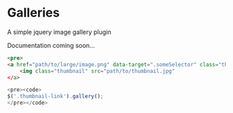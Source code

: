 Galleries
=========

A simple jquery image gallery plugin


Documentation coming soon...

```HTML
<pre>
<a href="path/to/large/image.png" data-target=".someSelector" class="thumbnail-link">
    <img class="thumbnail" src="path/to/thumbnail.jpg"
</a>
```

```javascript
<pre><code>
$('.thumbnail-link').gallery();
</pre></code>
```